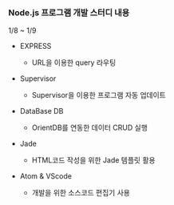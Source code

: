 ### Node.js 프로그램 개발 스터디 내용 

1/8 ~ 1/9
* EXPRESS
  - URL을 이용한 query 라우팅 
  
* Supervisor
  - Supervisor을 이용한 프로그램 자동 업데이트 
  
* DataBase DB
  - OrientDB를 연동한 데이터 CRUD 실행 
  
* Jade
  - HTML코드 작성을 위한 Jade 템플릿 활용 
  
* Atom & VScode 
  - 개발을 위한 소스코드 편집기 사용
